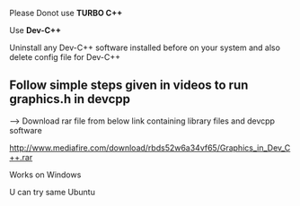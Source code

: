 Please Donot use <strong>TURBO C++</strong>

Use <strong> Dev-C++  </strong>

Uninstall any Dev-C++ software installed before on your system and also delete config file  for Dev-C++ 

<h2>Follow simple steps given in videos to run graphics.h in devcpp </h2>

--> Download rar file from below link containing library files and devcpp software 

http://www.mediafire.com/download/rbds52w6a34vf65/Graphics_in_Dev_C++.rar

Works on Windows 

U can try same Ubuntu
